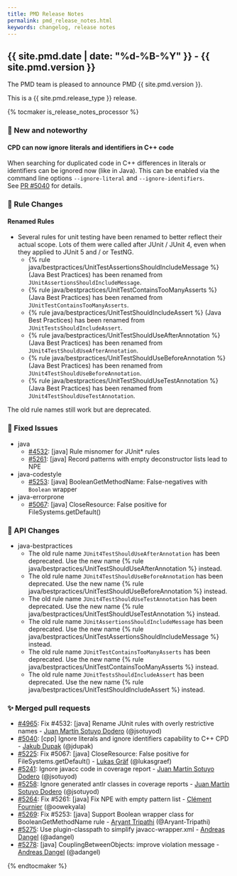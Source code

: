 ```yaml
---
title: PMD Release Notes
permalink: pmd_release_notes.html
keywords: changelog, release notes
---
```


## {{ site.pmd.date | date: "%d-%B-%Y" }} - {{ site.pmd.version }}

The PMD team is pleased to announce PMD {{ site.pmd.version }}.

This is a {{ site.pmd.release_type }} release.

{% tocmaker is_release_notes_processor %}

### 🚀 New and noteworthy

#### CPD can now ignore literals and identifiers in C++ code

When searching for duplicated code in C++ differences in literals or identifiers can be
ignored now (like in Java). This can be enabled via the command line options `--ignore-literal`
and `--ignore-identifiers`.  
See [PR #5040](https://github.com/pmd/pmd/pull/5040) for details.

### 🌟 Rule Changes

#### Renamed Rules
* Several rules for unit testing have been renamed to better reflect their actual scope. Lots of them were called
  after JUnit / JUnit 4, even when they applied to JUnit 5 and / or TestNG.
  * {% rule java/bestpractices/UnitTestAssertionsShouldIncludeMessage %} (Java Best Practices) has been renamed from `JUnitAssertionsShouldIncludeMessage`.
  * {% rule java/bestpractices/UnitTestContainsTooManyAsserts %} (Java Best Practices) has been renamed from `JUnitTestContainsTooManyAsserts`.
  * {% rule java/bestpractices/UnitTestShouldIncludeAssert %} (Java Best Practices) has been renamed from `JUnitTestsShouldIncludeAssert`.
  * {% rule java/bestpractices/UnitTestShouldUseAfterAnnotation %} (Java Best Practices) has been renamed from `JUnit4TestShouldUseAfterAnnotation`.
  * {% rule java/bestpractices/UnitTestShouldUseBeforeAnnotation %} (Java Best Practices) has been renamed from `JUnit4TestShouldUseBeforeAnnotation`.
  * {% rule java/bestpractices/UnitTestShouldUseTestAnnotation %} (Java Best Practices) has been renamed from `JUnit4TestShouldUseTestAnnotation`.

The old rule names still work but are deprecated.

### 🐛 Fixed Issues
* java
  * [#4532](https://github.com/pmd/pmd/issues/4532): \[java] Rule misnomer for JUnit* rules
  * [#5261](https://github.com/pmd/pmd/issues/5261): \[java] Record patterns with empty deconstructor lists lead to NPE
* java-codestyle
  * [#5253](https://github.com/pmd/pmd/issues/5253): \[java] BooleanGetMethodName: False-negatives with `Boolean` wrapper
* java-errorprone
  * [#5067](https://github.com/pmd/pmd/issues/5067): \[java] CloseResource: False positive for FileSystems.getDefault()

### 🚨 API Changes
* java-bestpractices
  * The old rule name `JUnit4TestShouldUseAfterAnnotation` has been deprecated. Use the new name {% rule java/bestpractices/UnitTestShouldUseAfterAnnotation %} instead.
  * The old rule name `JUnit4TestShouldUseBeforeAnnotation` has been deprecated. Use the new name {% rule java/bestpractices/UnitTestShouldUseBeforeAnnotation %} instead.
  * The old rule name `JUnit4TestShouldUseTestAnnotation` has been deprecated. Use the new name {% rule java/bestpractices/UnitTestShouldUseTestAnnotation %} instead.
  * The old rule name `JUnitAssertionsShouldIncludeMessage` has been deprecated. Use the new name {% rule java/bestpractices/UnitTestAssertionsShouldIncludeMessage %} instead.
  * The old rule name `JUnitTestContainsTooManyAsserts` has been deprecated. Use the new name {% rule java/bestpractices/UnitTestContainsTooManyAsserts %} instead.
  * The old rule name `JUnitTestsShouldIncludeAssert` has been deprecated. Use the new name {% rule java/bestpractices/UnitTestShouldIncludeAssert %} instead.


### ✨ Merged pull requests
* [#4965](https://github.com/pmd/pmd/pull/4965): Fix #4532: \[java] Rename JUnit rules with overly restrictive names - [Juan Martín Sotuyo Dodero](https://github.com/jsotuyod) (@jsotuyod)
* [#5040](https://github.com/pmd/pmd/pull/5040): \[cpp] Ignore literals and ignore identifiers capability to C++ CPD - [Jakub Dupak](https://github.com/jdupak) (@jdupak)
* [#5225](https://github.com/pmd/pmd/pull/5225): Fix #5067: \[java] CloseResource: False positive for FileSystems.getDefault() - [Lukas Gräf](https://github.com/lukasgraef) (@lukasgraef)
* [#5241](https://github.com/pmd/pmd/pull/5241): Ignore javacc code in coverage report - [Juan Martín Sotuyo Dodero](https://github.com/jsotuyod) (@jsotuyod)
* [#5258](https://github.com/pmd/pmd/pull/5258): Ignore generated antlr classes in coverage reports - [Juan Martín Sotuyo Dodero](https://github.com/jsotuyod) (@jsotuyod)
* [#5264](https://github.com/pmd/pmd/pull/5264): Fix #5261: \[java] Fix NPE with empty pattern list - [Clément Fournier](https://github.com/oowekyala) (@oowekyala)
* [#5269](https://github.com/pmd/pmd/pull/5269): Fix #5253: \[java] Support Boolean wrapper class for BooleanGetMethodName rule - [Aryant Tripathi](https://github.com/Aryant-Tripathi) (@Aryant-Tripathi)
* [#5275](https://github.com/pmd/pmd/pull/5275): Use plugin-classpath to simplify javacc-wrapper.xml - [Andreas Dangel](https://github.com/adangel) (@adangel)
* [#5278](https://github.com/pmd/pmd/pull/5278): \[java] CouplingBetweenObjects: improve violation message - [Andreas Dangel](https://github.com/adangel) (@adangel)

{% endtocmaker %}

